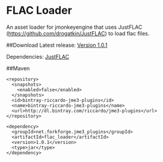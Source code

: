 # FLAC Loader
An asset loader for jmonkeyengine that uses JustFLAC (https://github.com/drogatkin/JustFLAC) to load flac files.

##Download 
Latest release: [Version 1.0.1](https://bintray.com/artifact/download/riccardo/jme3-plugins/net/forkforge/jme3_plugins/flac_loader/1.0.1/flac_loader-1.0.1.jar)

Dependencies: [JustFLAC](https://bintray.com/riccardo/thirdparty/JustFlac/view#files)

##Maven
```
<repository>
  <snapshots>
    <enabled>false</enabled>
  </snapshots>
  <id>bintray-riccardo-jme3-plugins</id>
  <name>bintray-riccardo-jme3-plugins</name>
  <url>http://dl.bintray.com/riccardo/jme3-plugins</url>
</repository>
```

```
<dependency>
  <groupId>net.forkforge.jme3_plugins</groupId>
  <artifactId>flac_loader</artifactId>
  <version>1.0.1</version>
  <type>jar</type>
</dependency>
```
